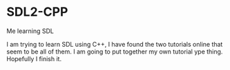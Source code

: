 # SDL2-CPP
Me learning SDL

I am trying to learn SDL using C++, I have found the two tutorials online that seem to be all of them. I am going to put together my own tutorial ype thing. Hopefully I finish it.
